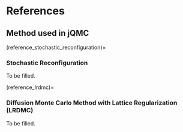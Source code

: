 # References

## Method used in jQMC

(reference_stochastic_reconfiguration)=

### Stochastic Reconfiguration
To be filled.


(reference_lrdmc)=

### Diffusion Monte Carlo Method with Lattice Regularization (LRDMC)
To be filled.
